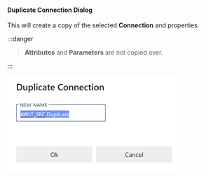 #### Duplicate Connection Dialog

This will create a copy of the selected **Connection** and properties.

:::danger


> **Attributes** and **Parameters** are not copied over.

:::


![Duplicate Table Dialog - mtb-20-image](images/bimlflex-app-dialog-duplicate-connection.png "Duplicate Table Dialog")
